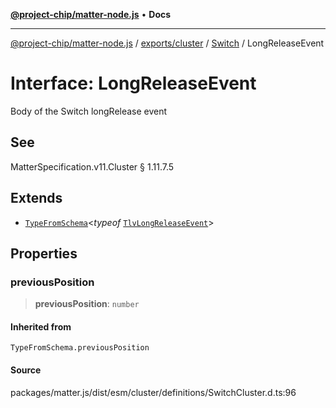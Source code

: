 [**@project-chip/matter-node.js**](../../../../../README.md) • **Docs**

***

[@project-chip/matter-node.js](../../../../../modules.md) / [exports/cluster](../../../README.md) / [Switch](../README.md) / LongReleaseEvent

# Interface: LongReleaseEvent

Body of the Switch longRelease event

## See

MatterSpecification.v11.Cluster § 1.11.7.5

## Extends

- [`TypeFromSchema`](../../../../tlv/README.md#typefromschemas)\<*typeof* [`TlvLongReleaseEvent`](../README.md#tlvlongreleaseevent)\>

## Properties

### previousPosition

> **previousPosition**: `number`

#### Inherited from

`TypeFromSchema.previousPosition`

#### Source

packages/matter.js/dist/esm/cluster/definitions/SwitchCluster.d.ts:96
